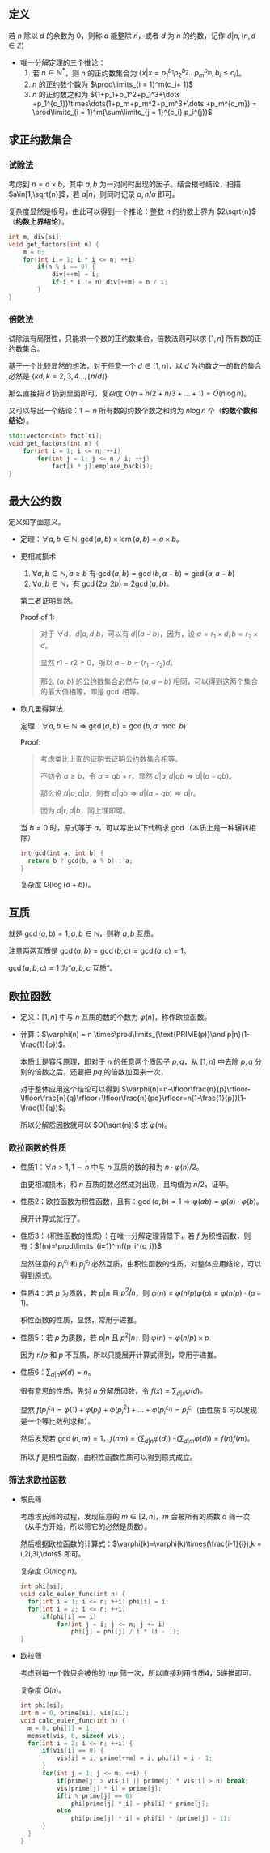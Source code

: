
## 定义

若 $n$ 除以 $d$ 的余数为 $0$，则称 $d$ 能整除 $n$，或者 $d$ 为 $n$ 的约数，记作 $d|n,(n,d \in \mathbb{Z})$

+ 唯一分解定理的三个推论：
  1. 若 $n \in \mathbb{N}^*$，则 $n$ 的正约数集合为 $\{x | x = p_1^{b_1}p_2^{b_2}\dots p_m^{b_m},b_i \le c_i\}$。
  2. $n$ 的正约数个数为 $\prod\limits_{i = 1}^m(c_i+ 1)$
  3. $n$ 的正约数之和为 $(1+p_1+p_1^2+p_1^3+\dots +p_1^{c_1})\times\dots(1+p_m+p_m^2+p_m^3+\dots +p_m^{c_m}) = \prod\limits_{i = 1}^m(\sum\limits_{j = 1}^{c_i} p_i^{j})$

## 求正约数集合

### 试除法

考虑到 $n = a\times b$，其中 $a,b$ 为一对同时出现的因子。结合根号结论，扫描 $a\in[1,\sqrt{n}]$，若 $a | n$，则同时记录 $a,n/a$ 即可。

复杂度显然是根号，由此可以得到一个推论：整数 $n$ 的约数上界为 $2\sqrt{n}$ （**约数上界结论**）。

```cpp
int m, div[si];
void get_factors(int n) {
	m = 0;
	for(int i = 1; i * i <= n; ++i)
		if(n % i == 0) {
			div[++m] = i; 
			if(i * i != n) div[++m] = n / i;
		}
}
```

### 倍数法

试除法有局限性，只能求一个数的正约数集合，倍数法则可以求 $[1,n]$ 所有数的正约数集合。

基于一个比较显然的想法，对于任意一个 $d\in[1,n]$，以 $d$ 为约数之一的数的集合必然是 $\{kd,k=2,3,4\dots,\lfloor n/d\rfloor\}$

那么直接把 $d$ 扔到里面即可，复杂度 $O(n+n/2+n/3+\dots+1) = O(n\log n)$。

又可以导出一个结论：$1\sim n$ 所有数的约数个数之和约为 $n\log n$ 个（**约数个数和结论**）。

```cpp
std::vector<int> fact[si];
void get_factors(int n) {
	for(int i = 1; i <= n; ++i)
		for(int j = 1; j <= n / i; ++j)
			fact[i * j].emplace_back(i);
}
```

## 最大公约数

定义如字面意义。

+ 定理：$\forall a,b \in \mathbb{N},\gcd(a,b)\times \operatorname{lcm}(a,b)=a\times b$。

+ 更相减损术

  1. $\forall a,b \in \mathbb{N},a\ge b$ 有 $\gcd(a,b) = \gcd(b, a-b) = \gcd(a, a-b)$
  2. $\forall a,b \in \mathbb{N}$，有 $\gcd(2a,2b) = 2\gcd(a,b)$。

  第二者证明显然。

  $\text{Proof of 1:}$

  > 对于 $\forall d$，$d |	a, d|b$，可以有 $d|(a-b)$，因为，设 $a = r_1\times d,b= r_2\times d$。
  >
  > 显然 $r1-r2\ge 0$，所以 $a-b = (r_1-r_2)d$。
  >
  > 那么 $(a,b)$ 的公约数集合必然与 $(a,a-b)$ 相同，可以得到这两个集合的最大值相等，即是 $\gcd$ 相等。 

+ 欧几里得算法

  定理：$\forall a,b \in \mathbb{N}\Rightarrow\gcd(a,b)=\gcd(b,a\mod b)$

  $\text{Proof}:$

  > 考虑类比上面的证明去证明公约数集合相等。
  >
  > 不妨令 $a\ge b$，令 $a = qb+r$，显然 $d|a,d|qb \Rightarrow d|(a-qb)$。
  >
  > 那么设 $d|a,d|b$，则有 $d|qb\Rightarrow d|(a-qb) \Rightarrow d|r$。
  >
  > 因为 $d|r,d|b$，同上理即可。 

  当 $b=0$ 时，原式等于 $a$，可以写出以下代码求 $\gcd$（本质上是一种辗转相除）

  ```cpp
  int gcd(int a, int b) {
  	return b ? gcd(b, a % b) : a;
  }
  ```

  复杂度 $O(\log(a+b))$。

## 互质

就是 $\gcd(a,b)=1,a,b\in\mathbb{N}$，则称 $a,b$ 互质。

注意两两互质是 $\gcd(a,b)=\gcd(b,c)=\gcd(a,c) = 1$。

$\gcd(a,b,c)=1$ 为“$a,b,c$ 互质”。

## 欧拉函数

+ 定义：$[1,n]$ 中与 $n$ 互质的数的个数为 $\varphi(n)$，称作欧拉函数。

+ 计算：$\varphi(n) = n \times\prod\limits_{\text{PRIME(p)}\and p|n}(1-\frac{1}{p})$。

  本质上是容斥原理，即对于 $n$ 的任意两个质因子 $p,q$，从 $[1,n]$ 中去除 $p,q$ 分别的倍数之后，还要把 $pq$ 的倍数加回来一次，

  对于整体应用这个结论可以得到 $\varphi(n)=n-\lfloor\frac{n}{p}\rfloor-\lfloor\frac{n}{q}\rfloor+\lfloor\frac{n}{pq}\rfloor=n(1-\frac{1}{p})(1-\frac{1}{q})$。

  所以分解质因数就可以 $O(\sqrt{n})$ 求 $\varphi(n)$。

### 欧拉函数的性质

+ 性质1：$\forall n > 1, 1\sim n$ 中与 $n$ 互质的数的和为 $n\cdot\varphi(n)/2$。

  由更相减损术，和 $n$ 互质的数必然成对出现，且均值为 $n/2$，证毕。

+ 性质2：欧拉函数为积性函数，且有：$\gcd(a,b)=1\Rightarrow \varphi(ab)=\varphi(a)\cdot\varphi(b)$。

  展开计算式就行了。

+ 性质3：（积性函数的性质）：在唯一分解定理背景下，若 $f$ 为积性函数，则有：$f(n)=\prod\limits_{i=1}^mf(p_i^{c_i})$

  显然任意的 $p_i^{c_i}$ 和 $p_j^{c_j}$ 必然互质，由积性函数的性质，对整体应用结论，可以得到原式。

+ 性质4：若 $p$ 为质数，若 $p|n$ 且 $p^2\not|n$，则 $\varphi(n)=\varphi(n/p)\varphi(p)=\varphi(n/p)\cdot(p-1)$。

  积性函数的性质，显然，常用于递推。

+ 性质5：若 $p$ 为质数，若 $p|n$ 且 $p^2|n$，则 $\varphi(n)= \varphi(n/p)\times p$

  因为 $n/p$ 和 $p$ 不互质，所以只能展开计算式得到，常用于递推。

+ 性质6：$\sum_{d|n}\varphi(d)=n$。

  很有意思的性质，先对 $n$ 分解质因数，令 $f(x)=\sum_{d|x}\varphi(d)$。

  显然 $f(p_i^{c_i}) = \varphi(1)+\varphi(p_i)+\varphi(p_i^{2})+\dots+\varphi(p_i^{c_i}) = p_i^{c_i}$（由性质 $5$ 可以发现是一个等比数列求和）。

  然后发现若 $\gcd(n,m)=1$，$f(nm)=(\sum_{d|n}\varphi(d))\cdot(\sum_{d|m}\varphi(d))=f(n)f(m)$。

  所以 $f$ 是积性函数，由积性函数性质可以得到原式成立。

### 筛法求欧拉函数

+ 埃氏筛

  考虑埃氏筛的过程，发现任意的 $m\in[2,n]$，$m$ 会被所有的质数 $d$ 筛一次（从平方开始，所以筛它的必然是质数）。

  然后根据欧拉函数的计算式：$\varphi(k)=\varphi(k)\times(\frac{i-1}{i}),k = i,2i,3i,\dots$ 即可。

  复杂度 $O(n\log n)$。

  ```cpp
  int phi[si];
  void calc_euler_func(int n) {
  	for(int i = 1; i <= n; ++i) phi[i] = i;
  	for(int i = 2; i <= n; ++i)
  		if(phi[i] == i)
  			for(int j = i; j <= n; j += i)
  				phi[j] = phi[j] / i * (i - 1);
  }
  ```

+ 欧拉筛

  考虑到每一个数只会被他的 $mp$ 筛一次，所以直接利用性质4，5递推即可。

  复杂度 $O(n)$。

  ```cpp
  int phi[si];
  int m = 0, prime[si], vis[si];
  void calc_euler_func(int n) {
  	m = 0, phi[1] = 1;
  	memset(vis, 0, sizeof vis);
  	for(int i = 2; i <= n; ++i) {
  		if(vis[i] == 0) { 
  			vis[i] = i, prime[++m] = i, phi[i] = i - 1; 
  		}
  		for(int j = 1; j <= m; ++i) {
  			if(prime[j] > vis[i] || prime[j] * vis[i] > n) break;
  			vis[prime[j] * i] = prime[j];
  			if(i % prime[j] == 0)
  				phi[prime[j] * i] = phi[i] * prime[j]; 
  			else 
  				phi[prime[j] * i] = phi[i] * (prime[j] - 1);
  		}
  	}
  }
  ```

  
